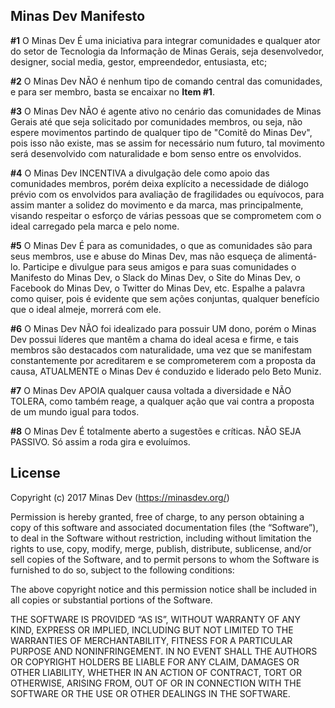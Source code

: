## Minas Dev Manifesto

**#1** O Minas Dev É uma iniciativa para integrar comunidades e qualquer ator do setor de Tecnologia da Informação de Minas Gerais, seja desenvolvedor, designer, social media, gestor, empreendedor, entusiasta, etc;

**#2** O Minas Dev NÃO é nenhum tipo de comando central das comunidades, e para ser membro, basta se encaixar no **Item #1**.

**#3** O Minas Dev NÃO é agente ativo no cenário das comunidades de Minas Gerais até que seja solicitado por comunidades membros, ou seja, não espere movimentos partindo de qualquer tipo de "Comitê do Minas Dev", pois isso não existe, mas se assim for necessário num futuro, tal movimento será desenvolvido com naturalidade e bom senso entre os envolvidos.

**#4** O Minas Dev INCENTIVA a divulgação dele como apoio das comunidades membros, porém deixa explícito a necessidade de diálogo prévio com os envolvidos para avaliação de fragilidades ou equívocos, para assim manter a solidez do movimento e da marca, mas principalmente, visando respeitar o esforço de várias pessoas que se comprometem com o ideal carregado pela marca e pelo nome.

**#5** O Minas Dev É para as comunidades, o que as comunidades são para seus membros, use e abuse do Minas Dev, mas não esqueça de alimentá-lo. Participe e divulgue para seus amigos e para suas comunidades o Manifesto do Minas Dev, o Slack do Minas Dev, o Site do Minas Dev, o Facebook do Minas Dev, o Twitter do Minas Dev, etc. Espalhe a palavra como quiser, pois é evidente que sem ações conjuntas, qualquer benefício que o ideal almeje, morrerá com ele.

**#6** O Minas Dev NÃO foi idealizado para possuir UM dono, porém o Minas Dev possui líderes que mantêm a chama do ideal acesa e firme, e tais membros são destacados com naturalidade, uma vez que se manifestam constantemente por acreditarem e se comprometerem com a proposta da causa, ATUALMENTE o Minas Dev é conduzido e liderado pelo Beto Muniz.

**#7** O Minas Dev APOIA qualquer causa voltada a diversidade e NÃO TOLERA, como também reage, a qualquer ação que vai contra a proposta de um mundo igual para todos.

**#8** O Minas Dev É totalmente aberto a sugestões e críticas. NÃO SEJA PASSIVO. Só assim a roda gira e evoluímos.

## License

Copyright (c) 2017 Minas Dev (https://minasdev.org/)

Permission is hereby granted, free of charge, to any person obtaining a copy of this software and associated documentation files (the “Software”), to deal in the Software without restriction, including without limitation the rights to use, copy, modify, merge, publish, distribute, sublicense, and/or sell copies of the Software, and to permit persons to whom the Software is furnished to do so, subject to the following conditions:

The above copyright notice and this permission notice shall be included in all copies or substantial portions of the Software.

THE SOFTWARE IS PROVIDED “AS IS”, WITHOUT WARRANTY OF ANY KIND, EXPRESS OR IMPLIED, INCLUDING BUT NOT LIMITED TO THE WARRANTIES OF MERCHANTABILITY, FITNESS FOR A PARTICULAR PURPOSE AND NONINFRINGEMENT. IN NO EVENT SHALL THE AUTHORS OR COPYRIGHT HOLDERS BE LIABLE FOR ANY CLAIM, DAMAGES OR OTHER LIABILITY, WHETHER IN AN ACTION OF CONTRACT, TORT OR OTHERWISE, ARISING FROM, OUT OF OR IN CONNECTION WITH THE SOFTWARE OR THE USE OR OTHER DEALINGS IN THE SOFTWARE.
